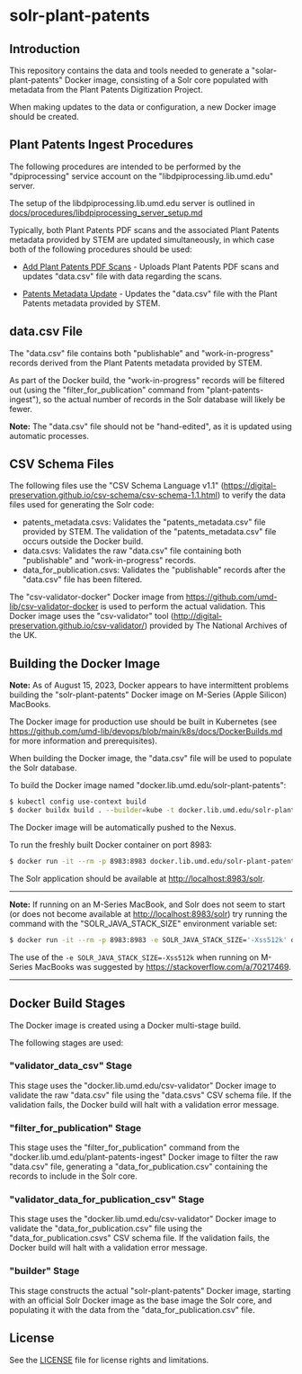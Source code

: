 # solr-plant-patents

## Introduction

This repository contains the data and tools needed to generate a
"solar-plant-patents" Docker image, consisting of a Solr core populated with
metadata from the Plant Patents Digitization Project.

When making updates to the data or configuration, a new Docker image should be
created.

## Plant Patents Ingest Procedures

The following procedures are intended to be performed by the "dpiprocessing"
service account on the "libdpiprocessing.lib.umd.edu" server.

The setup of the libdpiprocessing.lib.umd.edu server is outlined in
[docs/procedures/libdpiprocessing_server_setup.md](docs/procedures/libdpiprocessing_server_setup.md)

Typically, both Plant Patents PDF scans and the associated Plant Patents
metadata provided by STEM are updated simultaneously, in which case both of the
following procedures should be used:

* [Add Plant Patents PDF Scans](docs/procedures/Add_Plant_Patents_PDF_Scans.md) -
  Uploads Plant Patents PDF scans and updates "data.csv" file with data
  regarding the scans.

* [Patents Metadata Update](docs/procedures/Patents_Metadata_Update.md) -
  Updates the "data.csv" file with the Plant Patents metadata provided by STEM.

## data.csv File

The "data.csv" file contains both "publishable" and "work-in-progress" records
derived from the Plant Patents metadata provided by STEM.

As part of the Docker build, the "work-in-progress" records will be filtered
out (using the "filter_for_publication" command from "plant-patents-ingest"),
so the actual number of records in the Solr database will likely be fewer.

**Note:** The "data.csv" file should not be "hand-edited", as it is updated
using automatic processes.

## CSV Schema Files

The following files use the "CSV Schema Language v1.1"
(<https://digital-preservation.github.io/csv-schema/csv-schema-1.1.html>) to
verify the data files used for generating the Solr code:

* patents_metadata.csvs: Validates the "patents_metadata.csv" file provided by
   STEM. The validation of the "patents_metadata.csv" file occurs outside the
   Docker build.
* data.csvs: Validates the raw "data.csv" file containing both "publishable" and
    "work-in-progress" records.
* data_for_publication.csvs: Validates the "publishable" records after the
    "data.csv" file has been filtered.

The "csv-validator-docker" Docker image from
<https://github.com/umd-lib/csv-validator-docker> is used to perform the actual
validation. This Docker image uses the "csv-validator" tool
(<http://digital-preservation.github.io/csv-validator/>) provided by
The National Archives of the UK.

## Building the Docker Image

**Note:** As of August 15, 2023, Docker appears to have intermittent problems
building the "solr-plant-patents" Docker image on M-Series (Apple Silicon)
MacBooks.

The Docker image for production use should be built in Kubernetes (see
<https://github.com/umd-lib/devops/blob/main/k8s/docs/DockerBuilds.md> for more
information and prerequisites).

When building the Docker image, the "data.csv" file will be used to populate the
Solr database.

To build the Docker image named "docker.lib.umd.edu/solr-plant-patents":

```zsh
$ kubectl config use-context build
$ docker buildx build . --builder=kube -t docker.lib.umd.edu/solr-plant-patents --push
```

The Docker image will be automatically pushed to the Nexus.

To run the freshly built Docker container on port 8983:

```zsh
$ docker run -it --rm -p 8983:8983 docker.lib.umd.edu/solr-plant-patents
```

The Solr application should be available at <http://localhost:8983/solr>.

----

**Note:** If running on an M-Series MacBook, and Solr does not seem to start
(or does not become available at <http://localhost:8983/solr>) try running the
command with the "SOLR_JAVA_STACK_SIZE" environment variable set:

```zsh
$ docker run -it --rm -p 8983:8983 -e SOLR_JAVA_STACK_SIZE='-Xss512k' docker.lib.umd.edu/solr-plant-patents
```

The use of the `-e SOLR_JAVA_STACK_SIZE=-Xss512k` when running on M-Series
MacBooks was suggested by <https://stackoverflow.com/a/70217469>.

----

## Docker Build Stages

The Docker image is created using a Docker multi-stage build.

The following stages are used:

### "validator_data_csv" Stage

This stage uses the "docker.lib.umd.edu/csv-validator" Docker image
to validate the raw "data.csv" file using the "data.csvs" CSV schema file. If
the validation fails, the Docker build will halt with a validation error
message.

### "filter_for_publication" Stage

This stage uses the "filter_for_publication" command from the
"docker.lib.umd.edu/plant-patents-ingest" Docker image to
filter the raw "data.csv" file, generating a "data_for_publication.csv"
containing the records to include in the Solr core.

### "validator_data_for_publication_csv" Stage

This stage uses the "docker.lib.umd.edu/csv-validator" Docker image to validate
the "data_for_publication.csv" file using the "data_for_publication.csvs" CSV
schema file. If the validation fails, the Docker build will halt with a
validation error message.

### "builder" Stage

This stage constructs the actual "solr-plant-patents" Docker image, starting
with an official Solr Docker image as the base image the Solr core, and
populating it with the data from the "data_for_publication.csv" file.

## License

See the [LICENSE](LICENSE.txt) file for license rights and limitations.
